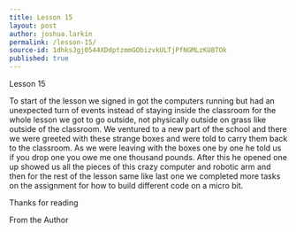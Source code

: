 ```yaml
---
title: Lesson 15
layout: post
author: joshua.larkin
permalink: /lesson-15/
source-id: 1dhksJgj0544XDdptzmmGObizvkULTjPfNGMLzKU8TOk
published: true
---
```

Lesson 15

To start of the lesson we signed in got the computers running but had an unexpected turn of events instead of staying inside the classroom for the whole lesson we got to go outside, not physically outside on grass like outside of the classroom. We ventured to a new part of the school and there we were greeted with these strange boxes and were told to carry them back to the classroom. As we were leaving with the boxes one by one he told us if you drop one you owe me one thousand pounds. After this he opened one up showed us all the pieces of this crazy computer and robotic arm and then for the rest of the lesson same like last one we completed more tasks on the assignment for how to build different code on a micro bit.

Thanks for reading

From the Author

